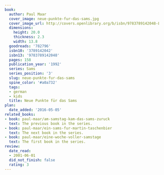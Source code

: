 ```yaml
---
book:
  author: Paul Maar
  cover_image: neue-punkte-fur-das-sams.jpg
  cover_image_url: http://covers.openlibrary.org/b/isbn/9783789142048-L.jpg
  dimensions:
    height: 20.0
    thickness: 2.3
    width: 13.8
  goodreads: '782796'
  isbn10: '3789142042'
  isbn13: '9783789142048'
  pages: 158
  publication_year: '1992'
  series: Sams
  series_position: '3'
  slug: neue-punkte-fur-das-sams
  spine_color: '#a0a732'
  tags:
  - german
  - kids
  title: Neue Punkte für das Sams
plan:
  date_added: '2016-05-05'
related_books:
- book: paul-maar/am-samstag-kam-das-sams-zuruck
  text: The previous book in the series.
- book: paul-maar/ein-sams-fur-martin-taschenbier
  text: The next book in the series.
- book: paul-maar/eine-woche-voller-samstage
  text: The first book in the series.
review:
  date_read:
  - 2001-06-01
  did_not_finish: false
  rating: 3
---
```

